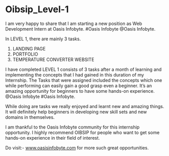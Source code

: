 # Oibsip_Level-1


I am very happy to share that I am starting a new position as Web Development Intern at Oasis Infobyte. #Oasis Infobyte @Oasis Infobyte.

In LEVEL 1, there are mainly 3 tasks.

1. LANDING PAGE
2. PORTFOLIO
3. TEMPERATURE CONVERTER WEBSITE


I have completed LEVEL 1 consists of 3 tasks after a month of learning and implementing the concepts that I had gained in this duration of my Internship. The Tasks that were assigned included the concepts which one while performing can easily gain a good grasp even a beginner. It’s an amazing opportunity for beginners to have some hands-on experience. @Oasis Infobyte #Oasis Infobyte.

While doing are tasks we really enjoyed and learnt new and amazing things. It will definitely help beginners in developing new skill sets and new domains in themselves.

I am thankful to the Oasis Infobyte community for this internship opportunity. I highly recommend OIBSIP for people who want to get some hands-on experience in their field of interest.

Do visit:- www.oasisinfobyte.com for more such great opportunities.

